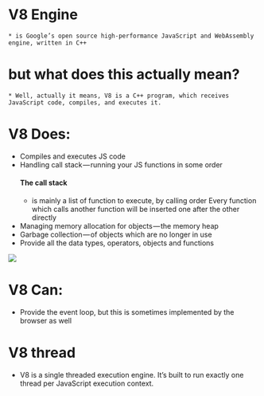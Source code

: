 # V8 Engine 
    * is Google’s open source high-performance JavaScript and WebAssembly engine, written in C++
# but what does this actually mean? 
    * Well, actually it means, V8 is a C++ program, which receives JavaScript code, compiles, and executes it.
# V8 Does:
 * Compiles and executes JS code
 * Handling call stack — running your JS functions in some order
    #### The call stack
     * is mainly a list of function to execute, by calling order Every function which calls another function will be inserted one after the other directly
 * Managing memory allocation for objects — the memory heap
 * Garbage collection — of objects which are no longer in use
 * Provide all the data types, operators, objects and functions
 <img src = "C:\\Users\\lenovo\\OneDrive\\Desktop\\image.png">

# V8 Can:
  * Provide the event loop, but this is sometimes implemented by the browser as well

# V8 thread 
 * V8 is a single threaded execution engine. It’s built to run exactly one thread per JavaScript execution context. 
